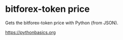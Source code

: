# bitforex-token price 

Gets the bitforex-token price with Python (from JSON).

https://pythonbasics.org
